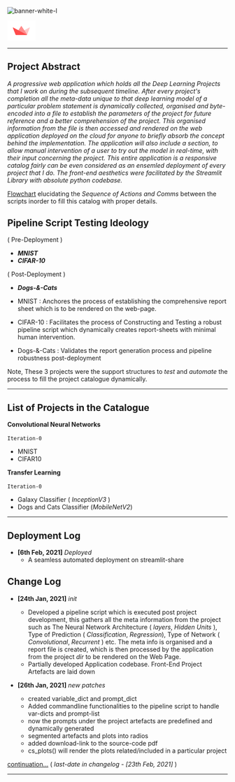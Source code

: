 ![banner-white-l](https://user-images.githubusercontent.com/45916202/107805599-9275af80-6d8b-11eb-83ed-bbbebac9f4c9.jpg)

[<img src="./pngs/Streamlit.png" width="64" style="float:right border:5px solid black">](https://share.streamlit.io/r0han99/deep-learning-anatomy/main/app.py)

***


## Project Abstract 

_A progressive web application which holds all the Deep Learning Projects that I work on during the subsequent timeline. After every project's completion all the meta-data unique to that deep learning model of a particular problem statement is dynamically collected, organised and byte-encoded into a file to establish the parameters of the project for future reference and a better comprehension of the project. This organised information from the file is then accessed and rendered on the web application deployed on the cloud for anyone to briefly absorb the concept behind the implementation. The application will also include a section, to allow  manual intervention of a user to try out the model in real-time, with their input concerning the project. This entire application is a responsive catalog fairly can be even considered as an ensemled deployment of every project that I do. The front-end aesthetics were facilitated by the Streamlit Library with absolute python codebase._

[Flowchart](https://github.com/r0han99/Deep-Learning-Anatomy/blob/main/Deep-Learning-Anatomy.png) elucidating the _Sequence of Actions and Comms_ between the scripts inorder to fill this catalog with proper details.

 
## Pipeline Script Testing Ideology


( Pre-Deployment ) 

  - ___MNIST___
  - ___CIFAR-10___

( Post-Deployment )

  - ___Dogs-&-Cats___
  

- MNIST : Anchores the process of establishing the comprehensive report sheet which is to be rendered on the web-page.
- CIFAR-10 : Facilitates the process of Constructing and Testing a robust pipeline script which dynamically creates report-sheets with minimal human intervention.
- Dogs-&-Cats : Validates the report generation process and pipeline robustness post-deployment

Note, These 3 projects were the support structures to _test_ and _automate_ the process to fill the project catalogue dynamically.

***

## List of Projects in the Catalogue

**Convolutional Neural Networks**

  `Iteration-0`
   * MNIST
   * CIFAR10

**Transfer Learning** 

   `Iteration-0`
   * Galaxy Classifier ( _InceptionV3_ )
   * Dogs and Cats Classifier (_MobileNetV2_)

***

## Deployment Log 

- **[6th Feb, 2021]** _Deployed_
  - A seamless automated deployment on streamlit-share
  
  
## Change Log

- **[24th Jan, 2021]**  _init_

  - Developed a pipeline script which is executed post project development, this gathers all the meta information from the project such as The Neural Network     Architecture ( _layers_, _Hidden Units_ ), Type of Prediction ( _Classification_, _Regression_), Type of Network ( _Convolutional_, _Recurrent_ ) etc. The meta info is organised and a report file is created, which is then processed by the application from the project _dir_ to be rendered on the Web Page.
  - Partially developed Application codebase. Front-End Project Artefacts are laid down 
  
  
- **[26th Jan, 2021]** _new patches_ 
  - created variable_dict and prompt_dict
  - Added commandline functionalities to the pipeline script to handle var-dicts and prompt-list
  - now the prompts under the project artefacts are predefined and dynamically generated
  - segmented artefacts and plots into radios
  - added download-link to the source-code pdf
  - cs_plots() will render the plots related/included in a particular project

[continuation...](https://github.com/r0han99/Deep-Learning-Anatomy/blob/main/changelog.md) ( _last-date in changelog - [23th Feb, 2021]_ )


***

  
